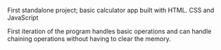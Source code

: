 First standalone project; basic calculator app built with HTML. CSS and JavaScript


First iteration of the program handles basic operations and can handle chaining operations without having to clear the memory.
